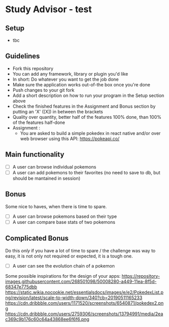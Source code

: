 # Study Advisor - test
## Setup
  - tbc
## Guidelines
  - Fork this repository
  - You can add any framework, library or plugin you'd like
  - In short: Do whatever you want to get the job done
  - Make sure the application works out-of-the box once you're done
  - Push changes to your git fork
  - Add a short description on how to run your program in the Setup section above
  - Check the finished features in the Assignment and Bonus section by putting an 'X' ([X]) in between the brackets
  - Quality over quantity, better half of the features 100% done, than 100% of the features half-done
  - Assignment :
    - You are asked to build a simple pokedex in react native and/or over web browser using this API: https://pokeapi.co/


## Main functionality

   - [ ] A user can browse individual pokemons
   - [ ] A user can add pokemons to their favorites (no need to save to db, but should be mantained in session) 
  
## Bonus
  Some nice to haves, when there is time to spare.

   - [ ] A user can browse pokemons based on their type
   - [ ] A user can compare base stats of two pokemons

## Complicated Bonus
  Do this *only* if you have a lot of time to spare / the challenge was way to easy, it is not only not required or expected, it is a tough one. 
  
   - [ ] A user can see the evolution chain of a pokemon


Some possible inspirations for the design of your apps: 
https://repository-images.githubusercontent.com/268501098/50008280-a449-11ea-8f5d-68347e775dbb
https://static.wikia.nocookie.net/essentialsdocs/images/e/e2/PokedexList.png/revision/latest/scale-to-width-down/340?cb=20190511165233
https://cdn.dribbble.com/users/1171520/screenshots/6540871/pokedex2.png
https://cdn.dribbble.com/users/2759306/screenshots/13794991/media/2eac369c9b176c60c64a43868ee6f6f6.png
